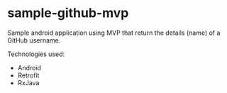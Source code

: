 # sample-github-mvp

Sample android application using MVP that return the details (name) of a GitHub username.

Technologies used:

* Android
* Retrofit
* RxJava